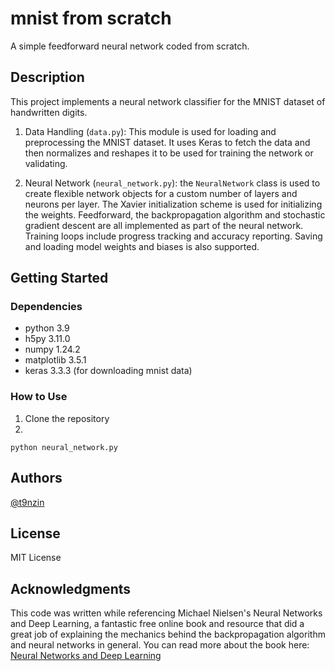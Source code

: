 # mnist from scratch

A simple feedforward neural network coded from scratch.

## Description

This project implements a neural network classifier for the MNIST dataset of handwritten digits. 

1. Data Handling (```data.py```): This module is used for loading and preprocessing the MNIST dataset. 
It uses Keras to fetch the data and then normalizes and reshapes it to be used for training the network
or validating.

2. Neural Network (```neural_network.py```): the ```NeuralNetwork``` class is used to create flexible network
objects for a custom number of layers and neurons per layer. The Xavier initialization scheme is used for
initializing the weights. Feedforward, the backpropagation algorithm and stochastic gradient descent are all 
implemented as part of the neural network. Training loops include progress tracking and accuracy reporting.
Saving and loading model weights and biases is also supported.

## Getting Started

### Dependencies

* python 3.9
* h5py 3.11.0
* numpy 1.24.2 
* matplotlib 3.5.1 
* keras 3.3.3 (for downloading mnist data)

### How to Use

1. Clone the repository 
2.
```
python neural_network.py
```

## Authors

 [@t9nzin](https://github.com/t9nzin)

## License

MIT License

## Acknowledgments

This code was written while referencing Michael Nielsen's Neural Networks and 
Deep Learning, a fantastic free online book and resource that did a great job of
explaining the mechanics behind the backpropagation algorithm and neural networks
in general. You can read more about the book here: [Neural Networks and Deep Learning](http://neuralnetworksanddeeplearning.com/index.html)